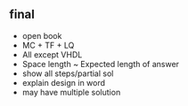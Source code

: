 

## final
- open book
- MC + TF + LQ
- All except VHDL
- Space length ~ Expected length of answer
- show all steps/partial sol
- explain design in word
- may have multiple solution 